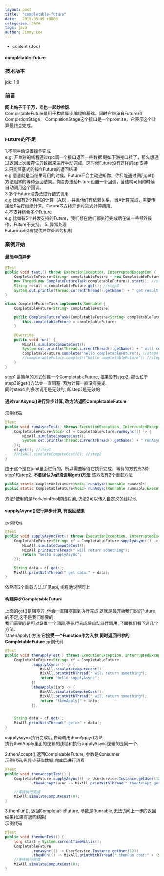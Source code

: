 ```yaml
---
layout: post
title:  "completable-future"
date:   2019-05-09 +0800
categories: JAVA
tags: java
author: Jimmy Lee
---
```


* content
{:toc}


#### completable-future  

### 技术版本
jdk: 1.8    


### 前言
**网上帖子千千万，咱也一起炒冷饭.**  
CompletableFuture是用于构建异步编程的基础，同时它继承自Future和CompletionStage， CompletionStage这个接口是一个promise，它表示这个计算最终会完成。       

### Future的不足 
1.不能手动设置操作完成  
e.g. 开单独的线程通过rpc调一个接口返回一些数据,假如下游接口挂了，那么想通过返回上次缓存住的数据来进行手动完成，这时候Future没有这样的api支持   
2.只能阻塞式的操作Future的返回结果   
e.g 意思就是当结果可用的时候，Future不会主动通知你，你只能通过调用get()方法阻塞的等待返回结果。你没办法给Future设置一个回调，当结构可用的时候自动调用这个回调。   
3.多个Future没办法进行链式调用  
e.g 比如有2个耗时的计算（A,B），并且他们有依赖关系，当A计算完成，需要传递给B进行继续计算。Future不支持异步的流式计算调用。   
4.不支持组合多个Future  
e.g 比如有5个并发支持的Future，我们想在他们都执行完成后在做一些额外操作，Future不支持。
5. 异常处理  
Future api没有提供异常处理的机制   

### 案例开始 
#### 最简单的异步
```java
@Test
public void test1() throws ExecutionException, InterruptedException {
    CompletableFuture<String> completableFuture = new CompletableFuture<>(); //step1
    new Thread(new CompleteFutureTask(completableFuture)).start(); //step2
    String result = completableFuture.get(); //step3
    System.out.println(Thread.currentThread().getName() + " get result:" + result);
}

class CompleteFutureTask implements Runnable {
    CompletableFuture<String> completableFuture;

    public CompleteFutureTask(CompletableFuture<String> completableFuture) {
        this.completableFuture = completableFuture;
    }

    @Override
    public void run() {
        MixAll.simulateComputeCost();
        System.out.println(Thread.currentThread().getName() + " will complete future:" + completableFuture);
        completableFuture.complete("hello completableFuture"); //step4
        //completableFuture.complete("hello completableFuture"); //step5
    }
}
```
step1 最简单的方式创建一个CompletableFuture, 如果没有step2, 那么位于step3的get()方法会一直阻塞, 因为计算一直没有完成.     
同时step4 的多次调用是无效的, 即step5是无效的    

#### 通过runAsync()进行异步计算, 改方法返回CompletableFuture<Void>   
示例代码
```java
@Test
public void runAsyncTest() throws ExecutionException, InterruptedException {
    CompletableFuture<Void> cf = CompletableFuture.runAsync(() -> {
        MixAll.simulateComputeCost();
        System.out.println(Thread.currentThread().getName() + " runAsyncTest...................");
    });
    cf.get(); //step1
    //MixAll.simulateComputeCost(8); //step2
}
``` 
 由于这个是在junit里面进行的，所以需要等待它执行完成，等待的方式有2种: step1和step2. 
 **不要误认为必须调用get()方法**
该方法有2个重载方法   
```java
public static CompletableFuture<Void> runAsync(Runnable runnable)  
public static CompletableFuture<Void> runAsync(Runnable runnable,Executor executor)  
```
方法1使用的是ForkJoinPool的线程池, 方法2可以传入自定义的线程池   

#### supplyAsync()进行异步计算, 有返回结果   
示例代码
```java
@Test
public void supplyAsyncTest() throws ExecutionException, InterruptedException {
    CompletableFuture<String> cf = CompletableFuture.supplyAsync(() -> {
        MixAll.simulateComputeCost();
        MixAll.printWithThread(" will return something");
        return "hello supplyAsync";
    });

    String data = cf.get();
    MixAll.printWithThread(" get data:" + data);
}
```
依然有2个重载方法,详见api, 线程池说明同上   

#### 构建异步CompletableFuture
上面的get()是阻塞的, 他会一直阻塞直到执行完成,这就是最开始我们说的Future的不足,这不是我们想要的.  
我们需要的是可以设置一个回调,等执行完成后自动进行调用, 下面我们看下这几个方法.  
1.thenApply()方法,**它接受一个Function作为入参,同时返回带参的CompletableFuture** 
示例代码
```java
@Test
public void thenApplyTest() throws ExecutionException, InterruptedException {
    CompletableFuture<String> cf = CompletableFuture
            .supplyAsync(() -> {
                MixAll.simulateComputeCost();
                MixAll.printWithThread(" will return something");
                return "hello supplyAsync";
            })
            .thenApply(info -> {
                MixAll.simulateComputeCost();
                MixAll.printWithThread(" will return something");
                return "thenApply|" + info;
            });


    String data = cf.get();
    MixAll.printWithThread(" get>>" + data);
}
```
supplyAsync执行完成后,自动调用thenApply()方法  
执行thenApply里面的逻辑的线程和执行supplyAsync逻辑的是同一个.   

2.thenAccept(),返回CompletableFuture<Void>, 参数是Consumer   
示例代码,先异步获取数据,完成后进行消费      
```java
@Test
public void thenAcceptTest() {
    CompletableFuture.supplyAsync(() -> UserService.Instance.getUser(12))
            .thenAccept(user -> MixAll.printWithThread(" thenAccept get userName:" + user.getName()));

    //等待执行完成
    MixAll.simulateComputeCost(8);
}
```

3.thenRun(), 返回CompletableFuture<Void>, 参数是Runnable,无法访问上一步的返回结果(如果有返回结果)   
示例代码
```java
@Test
public void thenRunTest() {
    long start = System.currentTimeMillis();
    CompletableFuture
            .runAsync(() -> UserService.Instance.getUser(12))
            .thenRun(() -> MixAll.printWithThread(" thenRun cost:" + (System.currentTimeMillis() - start) + "ms"));
    //等待执行完成
    MixAll.simulateComputeCost(8);
}
``` 
